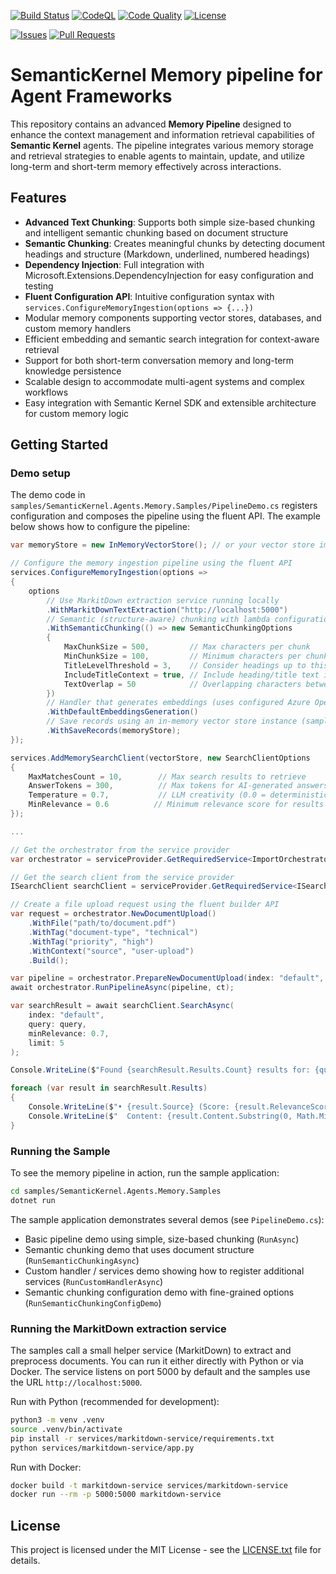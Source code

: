 [![Build Status](https://github.com/kbeaugrand/SemanticKernel.Agents.Memory/actions/workflows/ci.yml/badge.svg)](https://github.com/kbeaugrand/SemanticKernel.Agents.Memory/actions/workflows/ci.yml)
[![CodeQL](https://github.com/kbeaugrand/SemanticKernel.Agents.Memory/actions/workflows/codeql-analysis.yml/badge.svg)](https://github.com/kbeaugrand/SemanticKernel.Agents.Memory/actions/workflows/codeql-analysis.yml)
[![Code Quality](https://github.com/kbeaugrand/SemanticKernel.Agents.Memory/actions/workflows/code-quality.yml/badge.svg)](https://github.com/kbeaugrand/SemanticKernel.Agents.Memory/actions/workflows/code-quality.yml)
[![License](https://img.shields.io/github/license/kbeaugrand/SemanticKernel.Agents.Memory.svg)](https://github.com/kbeaugrand/SemanticKernel.Agents.Memory/blob/main/LICENSE.txt)


[![Issues](https://img.shields.io/github/issues/kbeaugrand/SemanticKernel.Agents.Memory.svg)](https://github.com/kbeaugrand/SemanticKernel.Agents.Memory/issues)
[![Pull Requests](https://img.shields.io/github/issues-pr/kbeaugrand/SemanticKernel.Agents.Memory.svg)](https://github.com/kbeaugrand/SemanticKernel.Agents.Memory/pulls)

# SemanticKernel Memory pipeline for Agent Frameworks

This repository contains an advanced **Memory Pipeline** designed to enhance the context management and information retrieval capabilities of **Semantic Kernel** agents. The pipeline integrates various memory storage and retrieval strategies to enable agents to maintain, update, and utilize long-term and short-term memory effectively across interactions.

## Features

- **Advanced Text Chunking**: Supports both simple size-based chunking and intelligent semantic chunking based on document structure
- **Semantic Chunking**: Creates meaningful chunks by detecting document headings and structure (Markdown, underlined, numbered headings)
- **Dependency Injection**: Full integration with Microsoft.Extensions.DependencyInjection for easy configuration and testing
- **Fluent Configuration API**: Intuitive configuration syntax with `services.ConfigureMemoryIngestion(options => {...})`
- Modular memory components supporting vector stores, databases, and custom memory handlers  
- Efficient embedding and semantic search integration for context-aware retrieval  
- Support for both short-term conversation memory and long-term knowledge persistence  
- Scalable design to accommodate multi-agent systems and complex workflows  
- Easy integration with Semantic Kernel SDK and extensible architecture for custom memory logic  

## Getting Started

### Demo setup

The demo code in `samples/SemanticKernel.Agents.Memory.Samples/PipelineDemo.cs` registers configuration and composes the pipeline using the fluent API. The example below shows how to configure the pipeline:

```csharp
var memoryStore = new InMemoryVectorStore(); // or your vector store implementation

// Configure the memory ingestion pipeline using the fluent API
services.ConfigureMemoryIngestion(options =>
{
    options
        // Use MarkitDown extraction service running locally
        .WithMarkitDownTextExtraction("http://localhost:5000")
        // Semantic (structure-aware) chunking with lambda configuration
        .WithSemanticChunking(() => new SemanticChunkingOptions
        {
            MaxChunkSize = 500,         // Max characters per chunk
            MinChunkSize = 100,         // Minimum characters per chunk for structure-aware splitting
            TitleLevelThreshold = 3,    // Consider headings up to this level as titles
            IncludeTitleContext = true, // Include heading/title text in chunk context
            TextOverlap = 50            // Overlapping characters between adjacent chunks
        })
        // Handler that generates embeddings (uses configured Azure OpenAI or mock generator)
        .WithDefaultEmbeddingsGeneration()
        // Save records using an in-memory vector store instance (samples use this for demos)
        .WithSaveRecords(memoryStore);
});

services.AddMemorySearchClient(vectorStore, new SearchClientOptions
{
    MaxMatchesCount = 10,        // Max search results to retrieve
    AnswerTokens = 300,          // Max tokens for AI-generated answers
    Temperature = 0.7,           // LLM creativity (0.0 = deterministic, 1.0 = creative)
    MinRelevance = 0.6          // Minimum relevance score for results
});

...

// Get the orchestrator from the service provider
var orchestrator = serviceProvider.GetRequiredService<ImportOrchestrator>();

// Get the search client from the service provider
ISearchClient searchClient = serviceProvider.GetRequiredService<ISearchClient>();

// Create a file upload request using the fluent builder API
var request = orchestrator.NewDocumentUpload()
    .WithFile("path/to/document.pdf")
    .WithTag("document-type", "technical")
    .WithTag("priority", "high")
    .WithContext("source", "user-upload")
    .Build();

var pipeline = orchestrator.PrepareNewDocumentUpload(index: "default", request);
await orchestrator.RunPipelineAsync(pipeline, ct);

var searchResult = await searchClient.SearchAsync(
    index: "default",
    query: query,
    minRelevance: 0.7,
    limit: 5
);

Console.WriteLine($"Found {searchResult.Results.Count} results for: {query}");

foreach (var result in searchResult.Results)
{
    Console.WriteLine($"• {result.Source} (Score: {result.RelevanceScore:F3})");
    Console.WriteLine($"  Content: {result.Content.Substring(0, Math.Min(150, result.ContentLength))}...");
}
```

### Running the Sample

To see the memory pipeline in action, run the sample application:

```bash
cd samples/SemanticKernel.Agents.Memory.Samples
dotnet run
```

The sample application demonstrates several demos (see `PipelineDemo.cs`):

- Basic pipeline demo using simple, size-based chunking (`RunAsync`)
- Semantic chunking demo that uses document structure (`RunSemanticChunkingAsync`)
- Custom handler / services demo showing how to register additional services (`RunCustomHandlerAsync`)
- Semantic chunking configuration demo with fine-grained options (`RunSemanticChunkingConfigDemo`)

### Running the MarkitDown extraction service

The samples call a small helper service (MarkitDown) to extract and preprocess documents. You can run it either directly with Python or via Docker. The service listens on port 5000 by default and the samples use the URL `http://localhost:5000`.

Run with Python (recommended for development):

```bash
python3 -m venv .venv
source .venv/bin/activate
pip install -r services/markitdown-service/requirements.txt
python services/markitdown-service/app.py
```

Run with Docker:

```bash
docker build -t markitdown-service services/markitdown-service
docker run --rm -p 5000:5000 markitdown-service
```

## License

This project is licensed under the MIT License - see the [LICENSE.txt](LICENSE.txt) file for details.
